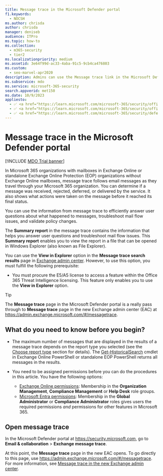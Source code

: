 ```yaml
---
title: Message trace in the Microsoft Defender portal
f1.keywords: 
  - NOCSH
ms.author: chrisda
author: chrisda
manager: deniseb
audience: ITPro
ms.topic: how-to
ms.collection: 
  - m365-security
  - tier2
ms.localizationpriority: medium
ms.assetid: 3e64f99d-ac33-4aba-91c5-9cb4ca476803
ms.custom: 
  - seo-marvel-apr2020
description: Admins can use the Message trace link in the Microsoft Defender portal to find out what happened to messages.
ms.subservice: mdo
ms.service: microsoft-365-security
search.appverid: met150
ms.date: 10/9/2023
appliesto:
  - ✅ <a href="https://learn.microsoft.com/microsoft-365/security/office-365-security/eop-about" target="_blank">Exchange Online Protection</a>
  - ✅ <a href="https://learn.microsoft.com/microsoft-365/security/office-365-security/mdo-about#defender-for-office-365-plan-1-vs-plan-2-cheat-sheet" target="_blank">Microsoft Defender for Office 365 Plan 1 and Plan 2</a>
  - ✅ <a href="https://learn.microsoft.com/microsoft-365/security/defender/microsoft-365-defender" target="_blank">Microsoft Defender XDR</a>
---
```


# Message trace in the Microsoft Defender portal

[!INCLUDE [MDO Trial banner](../includes/mdo-trial-banner.md)]

In Microsoft 365 organizations with mailboxes in Exchange Online or standalone Exchange Online Protection (EOP) organizations without Exchange Online mailboxes, message trace follows email messages as they travel through your Microsoft 365 organization. You can determine if a message was received, rejected, deferred, or delivered by the service. It also shows what actions were taken on the message before it reached its final status.

You can use the information from message trace to efficiently answer user questions about what happened to messages, troubleshoot mail flow issues, and validate policy changes.

The **Summary report** in the message trace contains the information that helps you answer user questions and troubleshoot mail flow issues. This **Summary report** enables you to view the report in a file that can be opened in Windows Explorer (also known as File Explorer).

You can use the **View in Explorer** option in the **Message trace search results** page in [Exchange admin center](https://admin.exchange.microsoft.com/). However, to use this option, you must fulfill the following prerequisite:

- You must procure the E5/A5 license to access a feature within the Office 365 Threat Intelligence licensing. This feature only enables you to use the **View in Explorer** option.

> [!TIP]
> The **Message trace** page in the Microsoft Defender portal is a really pass through to **Message trace** page in the new Exchange admin center (EAC) at <https://admin.exchange.microsoft.com/#/messagetrace>.

## What do you need to know before you begin?

- The maximum number of messages that are displayed in the results of a message trace depends on the report type you selected (see the [Choose report type](/exchange/monitoring/trace-an-email-message/message-trace-modern-eac#choose-report-type) section for details). The [Get-HistoricalSearch](/powershell/module/exchange/get-historicalsearch) cmdlet in Exchange Online PowerShell or standalone EOP PowerShell returns all messages in the results.

- You need to be assigned permissions before you can do the procedures in this article. You have the following options:
  - [Exchange Online permissions](/exchange/permissions-exo/permissions-exo): Membership in the **Organization Management**, **Compliance Management** or **Help Desk** role groups.
  - [Microsoft Entra permissions](/entra/identity/role-based-access-control/manage-roles-portal): Membership in the **Global Administrator** or **Compliance Administrator** roles gives users the required permissions _and_ permissions for other features in Microsoft 365.

## Open message trace

In the Microsoft Defender portal at <https://security.microsoft.com>, go to **Email & collaboration** \> **Exchange message trace**.

At this point, the **Message trace** page in the new EAC opens. To go directly to this page, use <https://admin.exchange.microsoft.com/#/messagetrace>. For more information, see [Message trace in the new Exchange admin center](/exchange/monitoring/trace-an-email-message/message-trace-modern-eac).

